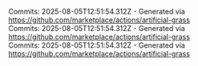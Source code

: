 Commits: 2025-08-05T12:51:54.312Z - Generated via https://github.com/marketplace/actions/artificial-grass
<br>
Commits: 2025-08-05T12:51:54.312Z - Generated via https://github.com/marketplace/actions/artificial-grass
<br>
Commits: 2025-08-05T12:51:54.312Z - Generated via https://github.com/marketplace/actions/artificial-grass
<br>
